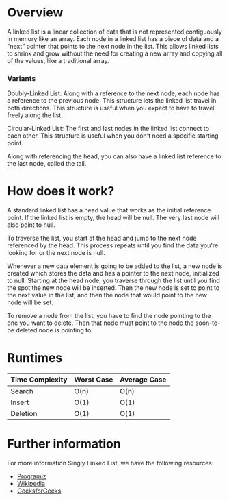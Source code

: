 # Overview

A linked list is a linear collection of data that is not represented contiguously in memory like an array. Each node in a linked list has a piece of data and a “next” pointer that points to the next node in the list. This allows linked lists to shrink and grow without the need for creating a new array and copying all of the values, like a traditional array.

### Variants

Doubly-Linked List: Along with a reference to the next node, each node has a reference to the previous node. This structure lets the linked list travel in both directions. This structure is useful when you expect to have to travel freely along the list.

Circular-Linked List: The first and last nodes in the linked list connect to each other. This structure is useful when you don't need a specific starting point.

Along with referencing the head, you can also have a linked list reference to the last node, called the tail.

# How does it work?

A standard linked list has a head value that works as the initial reference point. If the linked list is empty, the head will be null. The very last node will also point to null.

To traverse the list, you start at the head and jump to the next node referenced by the head. This process repeats until you find the data you're looking for or the next node is null.

Whenever a new data element is going to be added to the list, a new node is created which stores the data and has a pointer to the next node, initialized to null. Starting at the head node, you traverse through the list until you find the spot the new node will be inserted. Then the new node is set to point to the next value in the list, and then the node that would point to the new node will be set.

To remove a node from the list, you have to find the node pointing to the one you want to delete. Then that node must point to the node the soon-to-be deleted node is pointing to.

# Runtimes

| Time Complexity |   Worst Case   | Average Case |
|-----------------|----------------|--------------|
| Search          | O(n)           | O(n)         |
| Insert          | O(1)           | O(1)         |
| Deletion        | O(1)           | O(1)         |

# Further information

For more information Singly Linked List, we have the following resources:
- [Programiz](https://www.programiz.com/dsa/linked-list-types#singly)
- [Wikipedia](https://en.wikipedia.org/wiki/Linked_list)
- [GeeksforGeeks](https://www.geeksforgeeks.org/what-is-linked-list/)